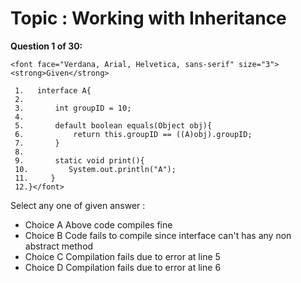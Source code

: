 Topic : Working with Inheritance
================================
**Question 1 of 30:**
```
<font face="Verdana, Arial, Helvetica, sans-serif" size="3"> <strong>Given</strong>

 1.   interface A{
 2. 
 3.       int groupID = 10;
 4. 
 5.       default boolean equals(Object obj){
 6.           return this.groupID == ((A)obj).groupID;
 7.       } 
 8. 
 9.       static void print(){
 10.         System.out.println("A");
 11.     }
 12.}</font>
```

Select any one of given answer :
- Choice A Above code compiles fine
- Choice B Code fails to compile since interface can't has any non abstract method
- Choice C Compilation fails due to error at line 5
- Choice D Compilation fails due to error at line 6

